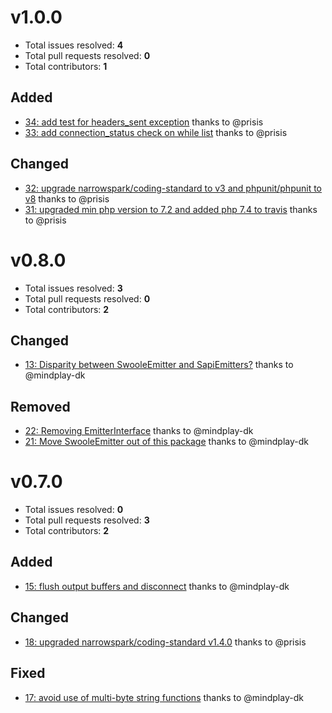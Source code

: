 v1.0.0
======

- Total issues resolved: **4**
- Total pull requests resolved: **0**
- Total contributors: **1**

Added
-----

 - [34: add test for headers&#95;sent exception](https://github.com/narrowspark/http-emitter/issues/34) thanks to @prisis
 - [33: add connection&#95;status check on while list](https://github.com/narrowspark/http-emitter/issues/33) thanks to @prisis

Changed
-------

 - [32: upgrade narrowspark/coding-standard to v3 and phpunit/phpunit to v8](https://github.com/narrowspark/http-emitter/issues/32) thanks to @prisis
 - [31: upgraded min php version to 7.2 and added php 7.4 to travis](https://github.com/narrowspark/http-emitter/issues/31) thanks to @prisis

v0.8.0
======

- Total issues resolved: **3**
- Total pull requests resolved: **0**
- Total contributors: **2**

Changed
-------

 - [13: Disparity between SwooleEmitter and SapiEmitters?](https://github.com/narrowspark/http-emitter/issues/13) thanks to @mindplay-dk

Removed
-------

 - [22: Removing EmitterInterface](https://github.com/narrowspark/http-emitter/issues/22) thanks to @mindplay-dk
 - [21: Move SwooleEmitter out of this package](https://github.com/narrowspark/http-emitter/issues/21) thanks to @mindplay-dk

v0.7.0
=====

- Total issues resolved: **0**
- Total pull requests resolved: **3**
- Total contributors: **2**

Added
-----

 - [15: flush output buffers and disconnect](https://github.com/narrowspark/http-emitter/pull/15) thanks to @mindplay-dk

Changed
-------

 - [18: upgraded narrowspark/coding-standard v1.4.0](https://github.com/narrowspark/http-emitter/pull/18) thanks to @prisis

Fixed
-----

 - [17: avoid use of multi-byte string functions](https://github.com/narrowspark/http-emitter/pull/17) thanks to @mindplay-dk

